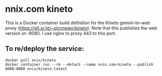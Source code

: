 # nnix.com kineto
This is a Docker container build definition for the Kineto gemini-to-web proxy (https://git.sr.ht/~sircmpwn/kineto). Note that this publishes the web version on :8080. I use nginx to proxy 443 to this port.

## To re/deploy the service:
```
docker pull nnix/kineto
docker container run --rm --detach --name nnix.com-kineto --publish 8080:8080 nnix/kineto:latest
```